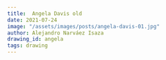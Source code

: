 ```yaml
---
title:  Angela Davis old
date: 2021-07-24
image: "/assets/images/posts/angela-davis-01.jpg"
author: Alejandro Narváez Isaza
drawing_id: angela
tags: drawing
---
```

